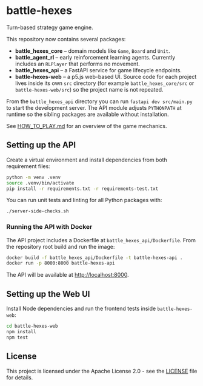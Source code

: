 # battle-hexes

Turn-based strategy game engine.

This repository now contains several packages:

- **battle_hexes_core** – domain models like `Game`, `Board` and `Unit`.
- **battle_agent_rl** – early reinforcement learning agents. Currently includes an `RLPlayer` that performs no movement.
- **battle_hexes_api** – a FastAPI service for game lifecycle endpoints.
- **battle-hexes-web** – a p5.js web-based UI.
Source code for each project lives inside its own `src` directory (for example `battle_hexes_core/src` or `battle-hexes-web/src`) so the project name is not repeated.


From the ``battle_hexes_api`` directory you can run ``fastapi dev src/main.py``
to start the development server. The API module adjusts ``PYTHONPATH`` at
runtime so the sibling packages are available without installation.

See [HOW_TO_PLAY.md](HOW_TO_PLAY.md) for an overview of the game mechanics.

## Setting up the API

Create a virtual environment and install dependencies from both requirement files:

```bash
python -m venv .venv
source .venv/bin/activate
pip install -r requirements.txt -r requirements-test.txt
```

You can run unit tests and linting for all Python packages with:

```bash
./server-side-checks.sh
```

### Running the API with Docker

The API project includes a Dockerfile at `battle_hexes_api/Dockerfile`. From the
repository root build and run the image:

```bash
docker build -f battle_hexes_api/Dockerfile -t battle-hexes-api .
docker run -p 8000:8000 battle-hexes-api
```

The API will be available at <http://localhost:8000>.

## Setting up the Web UI

Install Node dependencies and run the frontend tests inside `battle-hexes-web`:

```bash
cd battle-hexes-web
npm install
npm test
```


## License

This project is licensed under the Apache License 2.0 - see the [LICENSE](LICENSE) file for details.
